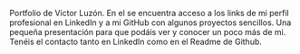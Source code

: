 Portfolio de Víctor Luzón.
En el se encuentra acceso a los links de mi perfil profesional en LinkedIn y a mi GitHub con algunos proyectos sencillos.
Una pequeña presentación para que podáis ver y conocer un poco más de mi.
Tenéis el contacto tanto en LinkedIn como en el Readme de Github.
